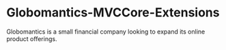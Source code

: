 # Globomantics-MVCCore-Extensions
 Globomantics is a small financial company looking to expand its online product offerings.
